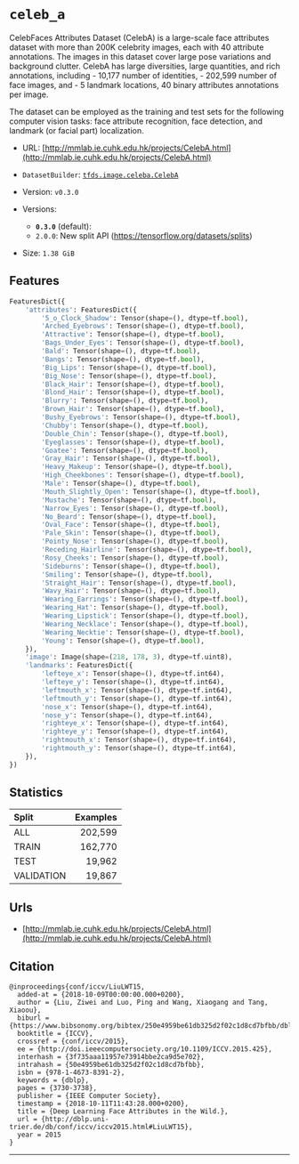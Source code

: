 <div itemscope itemtype="http://schema.org/Dataset">
  <div itemscope itemprop="includedInDataCatalog" itemtype="http://schema.org/DataCatalog">
    <meta itemprop="name" content="TensorFlow Datasets" />
  </div>

  <meta itemprop="name" content="celeb_a" />
  <meta itemprop="description" content="CelebFaces Attributes Dataset (CelebA) is a large-scale face attributes dataset with more than 200K celebrity images, each with 40 attribute annotations. The images in this dataset cover large pose variations and background clutter. CelebA has large diversities, large quantities, and rich annotations, including&#10; - 10,177 number of identities,&#10; - 202,599 number of face images, and&#10; - 5 landmark locations, 40 binary attributes annotations per image.&#10;&#10;The dataset can be employed as the training and test sets for the following computer vision tasks: face attribute recognition, face detection, and landmark (or facial part) localization.&#10;&#10;&#10;To use this dataset:&#10;&#10;```python&#10;import tensorflow_datasets as tfds&#10;&#10;ds = tfds.load('celeb_a', split='train')&#10;for ex in ds.take(4):&#10;  print(ex)&#10;```&#10;&#10;See [the guide](https://www.tensorflow.org/datasets/overview) for more&#10;informations on [tensorflow_datasets](https://www.tensorflow.org/datasets).&#10;&#10;" />
  <meta itemprop="url" content="https://www.tensorflow.org/datasets/catalog/celeb_a" />
  <meta itemprop="sameAs" content="http://mmlab.ie.cuhk.edu.hk/projects/CelebA.html" />
  <meta itemprop="citation" content="@inproceedings{conf/iccv/LiuLWT15,&#10;  added-at = {2018-10-09T00:00:00.000+0200},&#10;  author = {Liu, Ziwei and Luo, Ping and Wang, Xiaogang and Tang, Xiaoou},&#10;  biburl = {https://www.bibsonomy.org/bibtex/250e4959be61db325d2f02c1d8cd7bfbb/dblp},&#10;  booktitle = {ICCV},&#10;  crossref = {conf/iccv/2015},&#10;  ee = {http://doi.ieeecomputersociety.org/10.1109/ICCV.2015.425},&#10;  interhash = {3f735aaa11957e73914bbe2ca9d5e702},&#10;  intrahash = {50e4959be61db325d2f02c1d8cd7bfbb},&#10;  isbn = {978-1-4673-8391-2},&#10;  keywords = {dblp},&#10;  pages = {3730-3738},&#10;  publisher = {IEEE Computer Society},&#10;  timestamp = {2018-10-11T11:43:28.000+0200},&#10;  title = {Deep Learning Face Attributes in the Wild.},&#10;  url = {http://dblp.uni-trier.de/db/conf/iccv/iccv2015.html#LiuLWT15},&#10;  year = 2015&#10;}&#10;" />
</div>

# `celeb_a`

CelebFaces Attributes Dataset (CelebA) is a large-scale face attributes dataset
with more than 200K celebrity images, each with 40 attribute annotations. The
images in this dataset cover large pose variations and background clutter.
CelebA has large diversities, large quantities, and rich annotations,
including - 10,177 number of identities, - 202,599 number of face images, and -
5 landmark locations, 40 binary attributes annotations per image.

The dataset can be employed as the training and test sets for the following
computer vision tasks: face attribute recognition, face detection, and landmark
(or facial part) localization.

*   URL:
    [http://mmlab.ie.cuhk.edu.hk/projects/CelebA.html](http://mmlab.ie.cuhk.edu.hk/projects/CelebA.html)
*   `DatasetBuilder`:
    [`tfds.image.celeba.CelebA`](https://github.com/tensorflow/datasets/tree/master/tensorflow_datasets/image/celeba.py)
*   Version: `v0.3.0`
*   Versions:

    *   **`0.3.0`** (default):
    *   `2.0.0`: New split API (https://tensorflow.org/datasets/splits)

*   Size: `1.38 GiB`

## Features
```python
FeaturesDict({
    'attributes': FeaturesDict({
        '5_o_Clock_Shadow': Tensor(shape=(), dtype=tf.bool),
        'Arched_Eyebrows': Tensor(shape=(), dtype=tf.bool),
        'Attractive': Tensor(shape=(), dtype=tf.bool),
        'Bags_Under_Eyes': Tensor(shape=(), dtype=tf.bool),
        'Bald': Tensor(shape=(), dtype=tf.bool),
        'Bangs': Tensor(shape=(), dtype=tf.bool),
        'Big_Lips': Tensor(shape=(), dtype=tf.bool),
        'Big_Nose': Tensor(shape=(), dtype=tf.bool),
        'Black_Hair': Tensor(shape=(), dtype=tf.bool),
        'Blond_Hair': Tensor(shape=(), dtype=tf.bool),
        'Blurry': Tensor(shape=(), dtype=tf.bool),
        'Brown_Hair': Tensor(shape=(), dtype=tf.bool),
        'Bushy_Eyebrows': Tensor(shape=(), dtype=tf.bool),
        'Chubby': Tensor(shape=(), dtype=tf.bool),
        'Double_Chin': Tensor(shape=(), dtype=tf.bool),
        'Eyeglasses': Tensor(shape=(), dtype=tf.bool),
        'Goatee': Tensor(shape=(), dtype=tf.bool),
        'Gray_Hair': Tensor(shape=(), dtype=tf.bool),
        'Heavy_Makeup': Tensor(shape=(), dtype=tf.bool),
        'High_Cheekbones': Tensor(shape=(), dtype=tf.bool),
        'Male': Tensor(shape=(), dtype=tf.bool),
        'Mouth_Slightly_Open': Tensor(shape=(), dtype=tf.bool),
        'Mustache': Tensor(shape=(), dtype=tf.bool),
        'Narrow_Eyes': Tensor(shape=(), dtype=tf.bool),
        'No_Beard': Tensor(shape=(), dtype=tf.bool),
        'Oval_Face': Tensor(shape=(), dtype=tf.bool),
        'Pale_Skin': Tensor(shape=(), dtype=tf.bool),
        'Pointy_Nose': Tensor(shape=(), dtype=tf.bool),
        'Receding_Hairline': Tensor(shape=(), dtype=tf.bool),
        'Rosy_Cheeks': Tensor(shape=(), dtype=tf.bool),
        'Sideburns': Tensor(shape=(), dtype=tf.bool),
        'Smiling': Tensor(shape=(), dtype=tf.bool),
        'Straight_Hair': Tensor(shape=(), dtype=tf.bool),
        'Wavy_Hair': Tensor(shape=(), dtype=tf.bool),
        'Wearing_Earrings': Tensor(shape=(), dtype=tf.bool),
        'Wearing_Hat': Tensor(shape=(), dtype=tf.bool),
        'Wearing_Lipstick': Tensor(shape=(), dtype=tf.bool),
        'Wearing_Necklace': Tensor(shape=(), dtype=tf.bool),
        'Wearing_Necktie': Tensor(shape=(), dtype=tf.bool),
        'Young': Tensor(shape=(), dtype=tf.bool),
    }),
    'image': Image(shape=(218, 178, 3), dtype=tf.uint8),
    'landmarks': FeaturesDict({
        'lefteye_x': Tensor(shape=(), dtype=tf.int64),
        'lefteye_y': Tensor(shape=(), dtype=tf.int64),
        'leftmouth_x': Tensor(shape=(), dtype=tf.int64),
        'leftmouth_y': Tensor(shape=(), dtype=tf.int64),
        'nose_x': Tensor(shape=(), dtype=tf.int64),
        'nose_y': Tensor(shape=(), dtype=tf.int64),
        'righteye_x': Tensor(shape=(), dtype=tf.int64),
        'righteye_y': Tensor(shape=(), dtype=tf.int64),
        'rightmouth_x': Tensor(shape=(), dtype=tf.int64),
        'rightmouth_y': Tensor(shape=(), dtype=tf.int64),
    }),
})
```

## Statistics

Split      | Examples
:--------- | -------:
ALL        | 202,599
TRAIN      | 162,770
TEST       | 19,962
VALIDATION | 19,867

## Urls

*   [http://mmlab.ie.cuhk.edu.hk/projects/CelebA.html](http://mmlab.ie.cuhk.edu.hk/projects/CelebA.html)

## Citation
```
@inproceedings{conf/iccv/LiuLWT15,
  added-at = {2018-10-09T00:00:00.000+0200},
  author = {Liu, Ziwei and Luo, Ping and Wang, Xiaogang and Tang, Xiaoou},
  biburl = {https://www.bibsonomy.org/bibtex/250e4959be61db325d2f02c1d8cd7bfbb/dblp},
  booktitle = {ICCV},
  crossref = {conf/iccv/2015},
  ee = {http://doi.ieeecomputersociety.org/10.1109/ICCV.2015.425},
  interhash = {3f735aaa11957e73914bbe2ca9d5e702},
  intrahash = {50e4959be61db325d2f02c1d8cd7bfbb},
  isbn = {978-1-4673-8391-2},
  keywords = {dblp},
  pages = {3730-3738},
  publisher = {IEEE Computer Society},
  timestamp = {2018-10-11T11:43:28.000+0200},
  title = {Deep Learning Face Attributes in the Wild.},
  url = {http://dblp.uni-trier.de/db/conf/iccv/iccv2015.html#LiuLWT15},
  year = 2015
}
```

--------------------------------------------------------------------------------
